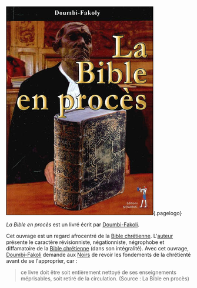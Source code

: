 <!-- TITLE: La Bible en procès -->
<!-- SUBTITLE: Présentation du livre : La Bible en procès -->

![La Bible En Proces](/uploads/ouvrage/la-bible-en-proces.jpg "Première de couverture du livre"){.pagelogo}

*La Bible en procès* est un livré écrit par [Doumbi-Fakoli](/personnalite/homme/polymathe/afrique/nord-ouest/pays/mali/doumbi-fakoli).

Cet ouvrage est un regard afrocentré de la [Bible chrétienne](/ouvrage/roman/bible). L'[auteur](/personnalite/homme/polymathe/afrique/nord-ouest/pays/mali/doumbi-fakoli) présente le caractère révisionniste, négationniste, négrophobe et diffamatoire de la [Bible chrétienne](/ouvrage/roman/bible) (dans son intégralité).
Avec cet ouvrage, [Doumbi-Fakoli](/personnalite/homme/polymathe/afrique/nord-ouest/pays/mali/doumbi-fakoli) demande aux [Noirs](/terminologie/mdw-ntr/kamit) de revoir les fondements de la chrétienté avant de se l'approprier, car :

>  ce livre doit être soit entièrement nettoyé de ses enseignements méprisables, soit retiré de la circulation.
>  (Source : La Bible en procès)